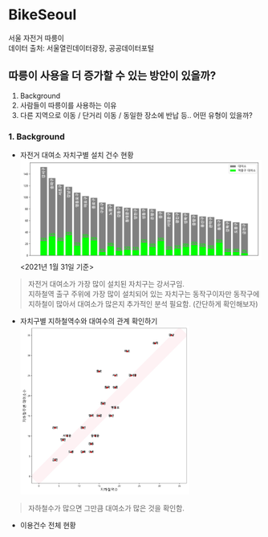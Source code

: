 # BikeSeoul
서울 자전거 따릉이   
데이터 출처: 서울열린데이터광장, 공공데이터포털   
   
  
  
## 따릉이 사용을 더 증가할 수 있는 방안이 있을까?
1. Background
2. 사람들이 따릉이를 사용하는 이유
3. 다른 지역으로 이동 / 단거리 이동 / 동일한 장소에 반납 등.. 어떤 유형이 있을까?   

### 1. Background
+ 자전거 대여소 자치구별 설치 건수 현황
![Alt text](/img/1stationNum.jpg '자치구별 설치건수')
                         <2021년 1월 31일 기준>

> 자전거 대여소가 가장 많이 설치된 자치구는 강서구임.   
> 지하철역 출구 주위에 가장 많이 설치되어 있는 자치구는 동작구이자만 동작구에 지하철이 많아서 대여소가 많은지 추가적인 분석 필요함. (간단하게 확인해보자)

+ 자치구별 지하철역수와 대여수의 관계 확인하기
<img src='/img/2trainnum.jpg' width='70%' height='70%' title='자치구별 지하철수 연관성'></img><br/>
> 자하철수가 많으면 그만큼 대여소가 많은 것을 확인함.   

+ 이용건수 전체 현황


